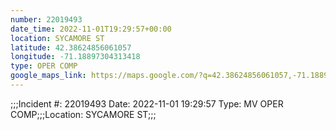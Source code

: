```yaml
---
number: 22019493
date_time: 2022-11-01T19:29:57+00:00
location: SYCAMORE ST
latitude: 42.38624856061057
longitude: -71.18897304313418
type: OPER COMP
google_maps_link: https://maps.google.com/?q=42.38624856061057,-71.18897304313418
---
```


;;;Incident #: 22019493  Date: 2022-11-01 19:29:57   Type: MV OPER COMP;;;Location: SYCAMORE ST;;;
